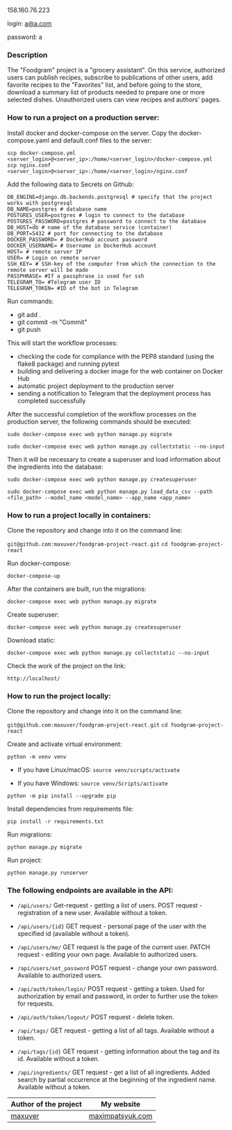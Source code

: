 158.160.76.223

login: a@a.com

password: a

### Description
The "Foodgram" project is a "grocery assistant". On this service, authorized users can publish recipes, subscribe to publications of other users, add favorite recipes to the "Favorites" list, and before going to the store, download a summary list of products needed to prepare one or more selected dishes. Unauthorized users can view recipes and authors' pages.

### How to run a project on a production server:

Install docker and docker-compose on the server. Copy the docker-compose.yaml and default.conf files to the server:

```
scp docker-compose.yml <server_login>@<server_ip>:/home/<server_login>/docker-compose.yml
scp nginx.conf <server_login>@<server_ip>:/home/<server_login>/nginx.conf

```

Add the following data to Secrets on Github:

```
DB_ENGINE=django.db.backends.postgresql # specify that the project works with postgresql
DB_NAME=postgres # database name
POSTGRES_USER=postgres # login to connect to the database
POSTGRES_PASSWORD=postgres # password to connect to the database
DB_HOST=db # name of the database service (container)
DB_PORT=5432 # port for connecting to the database
DOCKER_PASSWORD= # DockerHub account password
DOCKER_USERNAME= # Username in DockerHub account
HOST= # remote server IP
USER= # Login on remote server
SSH_KEY= # SSH-key of the computer from which the connection to the remote server will be made
PASSPHRASE= #If a passphrase is used for ssh
TELEGRAM_TO= #Telegram user ID
TELEGRAM_TOKEN= #ID of the bot in Telegram

```

Run commands:

* git add .
* git commit -m "Commit"
* git push

This will start the workflow processes:

* checking the code for compliance with the PEP8 standard (using the flake8 package) and running pytest
* building and delivering a docker image for the web container on Docker Hub
* automatic project deployment to the production server
* sending a notification to Telegram that the deployment process has completed successfully

After the successful completion of the workflow processes on the production server, the following commands should be executed:

```
sudo docker-compose exec web python manage.py migrate

```


```
sudo docker-compose exec web python manage.py collectstatic --no-input
```

Then it will be necessary to create a superuser and load information about the ingredients into the database:

```
sudo docker-compose exec web python manage.py createsuperuser

```

```
sudo docker-compose exec web python manage.py load_data_csv --path <file_path> --model_name <model_name> --app_name <app_name>

```

### How to run a project locally in containers:

Clone the repository and change into it on the command line:

``` git@github.com:maxuver/foodgram-project-react.git ```
``` cd foodgram-project-react ```

Run docker-compose:

```
docker-compose-up

```

After the containers are built, run the migrations:

```
docker-compose exec web python manage.py migrate

```

Create superuser:

```
docker-compose exec web python manage.py createsuperuser

```

Download static:

```
docker-compose exec web python manage.py collectstatic --no-input

```

Check the work of the project on the link:

```
http://localhost/
```


### How to run the project locally:

Clone the repository and change into it on the command line:

``` git@github.com:maxuver/foodgram-project-react.git ```
``` cd foodgram-project-react ```

Create and activate virtual environment:

``` python -m venv venv ```

* If you have Linux/macOS:
     ``` source venv/scripts/activate ```

* If you have Windows:
     ``` source venv/Scripts/activate ```
    
``` python -m pip install --upgrade pip ```

Install dependencies from requirements file:

``` pip install -r requirements.txt ```

Run migrations:

``` python manage.py migrate ```

Run project:

``` python manage.py runserver ```

### The following endpoints are available in the API:

* ```/api/users/``` Get-request - getting a list of users. POST request - registration of a new user. Available without a token.

* ```/api/users/{id}``` GET request - personal page of the user with the specified id (available without a token).

* ```/api/users/me/``` GET request is the page of the current user. PATCH request - editing your own page. Available to authorized users.

* ```/api/users/set_password``` POST request - change your own password. Available to authorized users.

* ```/api/auth/token/login/``` POST request - getting a token. Used for authorization by email and password, in order to further use the token for requests.

* ```/api/auth/token/logout/``` POST request - delete token.

* ```/api/tags/``` GET request - getting a list of all tags. Available without a token.

* ```/api/tags/{id}``` GET request - getting information about the tag and its id. Available without a token.

* ```/api/ingredients/``` GET request - get a list of all ingredients. Added search by partial occurrence at the beginning of the ingredient name. Available without a token.

Author of the project | My website
------------- | -------------
[maxuver](https://github.com/maxuver) | [maximpatsyuk.com](https://maximpatsyuk.com)
